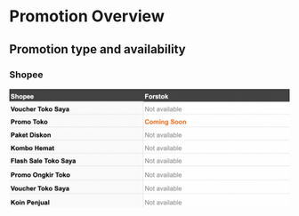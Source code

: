# Promotion Overview

## Promotion type and availability

### Shopee

![](../../.gitbook/assets/screen-shot-2021-06-15-at-11.21.24-am.png)



